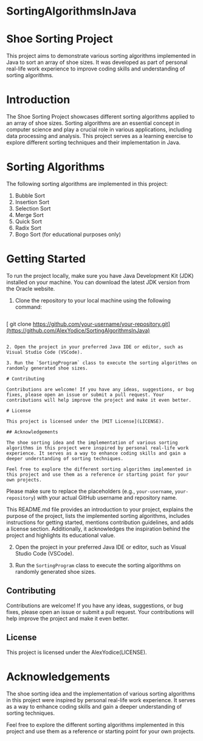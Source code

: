 # SortingAlgorithmsInJava

# Shoe Sorting Project

This project aims to demonstrate various sorting algorithms implemented in Java to sort an array of shoe sizes. It was developed as part of personal real-life work experience to improve coding skills and understanding of sorting algorithms.

# Introduction

The Shoe Sorting Project showcases different sorting algorithms applied to an array of shoe sizes. Sorting algorithms are an essential concept in computer science and play a crucial role in various applications, including data processing and analysis. This project serves as a learning exercise to explore different sorting techniques and their implementation in Java.

# Sorting Algorithms

The following sorting algorithms are implemented in this project:

1. Bubble Sort
2. Insertion Sort
3. Selection Sort
4. Merge Sort
5. Quick Sort
6. Radix Sort
7. Bogo Sort (for educational purposes only)

# Getting Started

To run the project locally, make sure you have Java Development Kit (JDK) installed on your machine. You can download the latest JDK version from the Oracle website.

1. Clone the repository to your local machine using the following command:
   ```
  [ git clone https://github.com/your-username/your-repository.git](https://github.com/AlexYodice/SortingAlgorithmsInJava)
   ```

2. Open the project in your preferred Java IDE or editor, such as Visual Studio Code (VSCode).

3. Run the `SortingProgram` class to execute the sorting algorithms on randomly generated shoe sizes.

# Contributing

Contributions are welcome! If you have any ideas, suggestions, or bug fixes, please open an issue or submit a pull request. Your contributions will help improve the project and make it even better.

# License

This project is licensed under the [MIT License](LICENSE).

## Acknowledgements

The shoe sorting idea and the implementation of various sorting algorithms in this project were inspired by personal real-life work experience. It serves as a way to enhance coding skills and gain a deeper understanding of sorting techniques.

Feel free to explore the different sorting algorithms implemented in this project and use them as a reference or starting point for your own projects.

```

Please make sure to replace the placeholders (e.g., `your-username`, `your-repository`) with your actual GitHub username and repository name.

This README.md file provides an introduction to your project, explains the purpose of the project, lists the implemented sorting algorithms, 
includes instructions for getting started, mentions contribution guidelines, and adds a license section. Additionally, it acknowledges the inspiration behind the project and highlights its educational value.


2. Open the project in your preferred Java IDE or editor, such as Visual Studio Code (VSCode).

3. Run the `SortingProgram` class to execute the sorting algorithms on randomly generated shoe sizes.

## Contributing

Contributions are welcome! If you have any ideas, suggestions, or bug fixes, please open an issue or submit a pull request. Your contributions will help improve the project and make it even better.

## License

This project is licensed under the AlexYodice(LICENSE).

# Acknowledgements

The shoe sorting idea and the implementation of various sorting algorithms in this project were inspired by personal real-life work experience. It serves as a way to enhance coding skills and gain a deeper understanding of sorting techniques.

Feel free to explore the different sorting algorithms implemented in this project and use them as a reference or starting point for your own projects.


